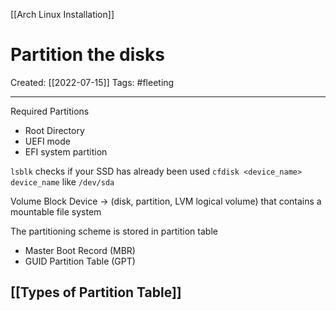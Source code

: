 [[Arch Linux Installation]]

# Partition the disks
Created:  [[2022-07-15]]
Tags: #fleeting 

---
Required Partitions
- Root Directory
- UEFI mode
- EFI system partition


`lsblk` checks if your SSD has already been used
`cfdisk <device_name>`
`device_name` like `/dev/sda`


Volume
Block Device -> (disk, partition, LVM logical volume)
that contains a mountable file system



The partitioning scheme is stored in partition table
- Master Boot Record (MBR)
- GUID Partition Table (GPT)

## [[Types of Partition Table]]





